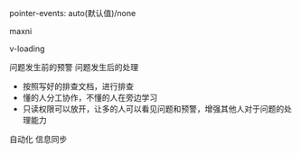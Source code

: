 pointer-events: auto(默认值)/none

maxni

v-loading

问题发生前的预警
问题发生后的处理
- 按照写好的排查文档，进行排查
- 懂的人分工协作，不懂的人在旁边学习
- 只读权限可以放开，让多的人可以看见问题和预警，增强其他人对于问题的处理能力

自动化
信息同步
